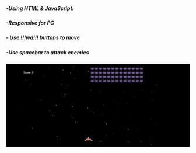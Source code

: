 ##### -Using HTML & JavaScript.

##### -Responsive for PC

##### - Use !!!wd!!! buttons to move

##### -Use spacebar to attack enemies

![preview img](preview.png)
